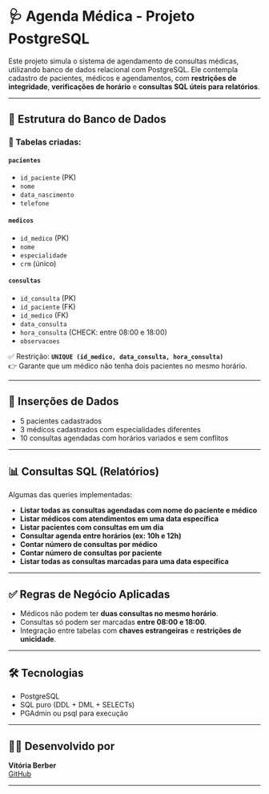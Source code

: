 # 🩺 Agenda Médica - Projeto PostgreSQL

Este projeto simula o sistema de agendamento de consultas médicas, utilizando banco de dados relacional com PostgreSQL. Ele contempla cadastro de pacientes, médicos e agendamentos, com **restrições de integridade**, **verificações de horário** e **consultas SQL úteis para relatórios**.

---

## 🧱 Estrutura do Banco de Dados

### 📌 Tabelas criadas:

#### `pacientes`
- `id_paciente` (PK)
- `nome`
- `data_nascimento`
- `telefone`

#### `medicos`
- `id_medico` (PK)
- `nome`
- `especialidade`
- `crm` (único)

#### `consultas`
- `id_consulta` (PK)
- `id_paciente` (FK)
- `id_medico` (FK)
- `data_consulta`
- `hora_consulta` (CHECK: entre 08:00 e 18:00)
- `observacoes`

✅ Restrição: **`UNIQUE (id_medico, data_consulta, hora_consulta)`**  
👉 Garante que um médico não tenha dois pacientes no mesmo horário.

---

## 💾 Inserções de Dados

- 5 pacientes cadastrados
- 3 médicos cadastrados com especialidades diferentes
- 10 consultas agendadas com horários variados e sem conflitos

---

## 📊 Consultas SQL (Relatórios)

Algumas das queries implementadas:

- **Listar todas as consultas agendadas com nome do paciente e médico**
- **Listar médicos com atendimentos em uma data específica**
- **Listar pacientes com consultas em um dia**
- **Consultar agenda entre horários (ex: 10h e 12h)**
- **Contar número de consultas por médico**
- **Contar número de consultas por paciente**
- **Listar todas as consultas marcadas para uma data específica**

---

## ✅ Regras de Negócio Aplicadas

- Médicos não podem ter **duas consultas no mesmo horário**.
- Consultas só podem ser marcadas **entre 08:00 e 18:00**.
- Integração entre tabelas com **chaves estrangeiras** e **restrições de unicidade**.

---

## 🛠️ Tecnologias

- PostgreSQL
- SQL puro (DDL + DML + SELECTs)
- PGAdmin ou psql para execução

---

## 👩‍💻 Desenvolvido por

**Vitória Berber**  
[GitHub](https://github.com/vitoriaberber)

---


